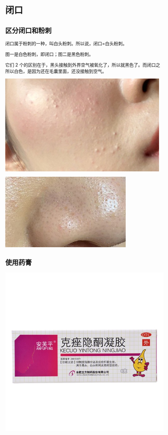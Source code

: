 # 闭口

## 区分闭口和粉刺

闭口属于粉刺的一种，叫白头粉刺。所以说，闭口=白头粉刺。

图一是白色粉刺，即闭口；图二是黑色粉刺。

它们 2 个的区别在于，黑头接触到外界空气被氧化了，所以就黑色了。而闭口之所以白色，是因为还在毛囊里面，还没接触到空气。

![白头粉刺](./images/v2-35ba78548becfa639a8e582f633d0eef_r.jpg)

![黑色粉刺](./images/v2-84ea8fcfda3bc6742124f38f0592f899_720w.jpg)

## 使用药膏

![克痤隐酮凝胶](./images/IMG_3119.JPG)
